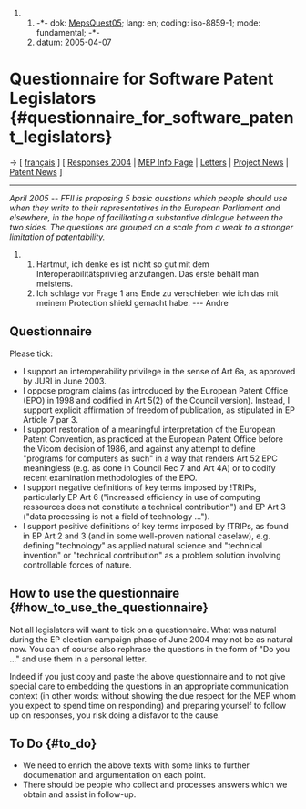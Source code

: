 1.  1.  -\*- dok: [MepsQuest05](MepsQuest05 "wikilink"); lang: en;
        coding: iso-8859-1; mode: fundamental; -\*-
    2.  datum: 2005-04-07

# Questionnaire for Software Patent Legislators {#questionnaire_for_software_patent_legislators}

-\> \[ [ français](MepsQuest05Fr "wikilink") \] \[ [ Responses
2004](ElectQuestResp "wikilink") \| [ MEP Info
Page](Plen05En "wikilink") \| [ Letters](SwpatxatraEn "wikilink") \| [
Project News](FfiiprojNewsEn "wikilink") \| [ Patent
News](SwpatcninoEn "wikilink") \]

------------------------------------------------------------------------

*April 2005 \-- FFII is proposing 5 basic questions which people should
use when they write to their representatives in the European Parliament
and elsewhere, in the hope of facilitating a substantive dialogue
between the two sides. The questions are grouped on a scale from a weak
to a stronger limitation of patentability.*

1.  1.  Hartmut, ich denke es ist nicht so gut mit dem
        Interoperabilitätsprivileg anzufangen. Das erste behält man
        meistens.
    2.  Ich schlage vor Frage 1 ans Ende zu verschieben wie ich das mit
        meinem Protection shield gemacht habe. \-\-- Andre

## Questionnaire

Please tick:

-   I support an interoperability privilege in the sense of Art 6a, as
    approved by JURI in June 2003.
-   I oppose program claims (as introduced by the European Patent Office
    (EPO) in 1998 and codified in Art 5(2) of the Council version).
    Instead, I support explicit affirmation of freedom of publication,
    as stipulated in EP Article 7 par 3.
-   I support restoration of a meaningful interpretation of the European
    Patent Convention, as practiced at the European Patent Office before
    the Vicom decision of 1986, and against any attempt to define
    \"programs for computers as such\" in a way that renders Art 52 EPC
    meaningless (e.g. as done in Council Rec 7 and Art 4A) or to codify
    recent examination methodologies of the EPO.
-   I support negative definitions of key terms imposed by !TRIPs,
    particularly EP Art 6 (\"increased efficiency in use of computing
    ressources does not constitute a technical contribution\") and EP
    Art 3 (\"data processing is not a field of technology \...\").
-   I support positive definitions of key terms imposed by !TRIPs, as
    found in EP Art 2 and 3 (and in some well-proven national caselaw),
    e.g. defining \"technology\" as applied natural science and
    \"technical invention\" or \"technical contribution\" as a problem
    solution involving controllable forces of nature.

## How to use the questionnaire {#how_to_use_the_questionnaire}

Not all legislators will want to tick on a questionnaire. What was
natural during the EP election campaign phase of June 2004 may not be as
natural now. You can of course also rephrase the questions in the form
of \"Do you \...\" and use them in a personal letter.

Indeed if you just copy and paste the above questionnaire and to not
give special care to embedding the questions in an appropriate
communication context (in other words: without showing the due respect
for the MEP whom you expect to spend time on responding) and preparing
yourself to follow up on responses, you risk doing a disfavor to the
cause.

## To Do {#to_do}

-   We need to enrich the above texts with some links to further
    documenation and argumentation on each point.
-   There should be people who collect and processes answers which we
    obtain and assist in follow-up.

